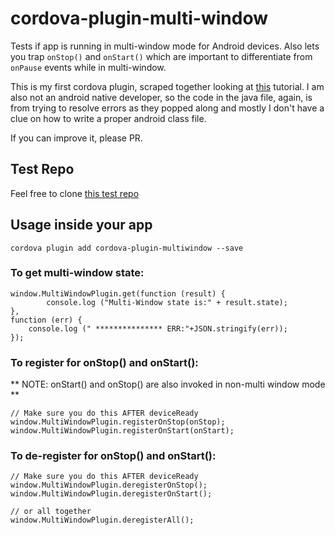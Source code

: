 # cordova-plugin-multi-window
Tests if app is running in multi-window mode for Android devices. Also lets you trap `onStop()` and `onStart()` which are important to differentiate
from `onPause` events while in multi-window.

This is my first cordova plugin, scraped together looking at [this](https://medium.com/ionic-and-the-mobile-web/how-to-write-cordova-plugins-864e40025f2) tutorial. I am also not an android native developer, so the code in the java file, again,
is from trying to resolve errors as they popped along and mostly I don't have a clue on how to write a proper android class file.

If you can improve it, please PR. 

## Test Repo
Feel free to clone [this test repo](https://github.com/pliablepixels/is-multiwindow-test)

## Usage inside your app
`cordova plugin add cordova-plugin-multiwindow --save`

### To get multi-window state:

```
window.MultiWindowPlugin.get(function (result) {
        console.log ("Multi-Window state is:" + result.state);
},
function (err) { 
    console.log (" *************** ERR:"+JSON.stringify(err));
});
```

### To register for onStop() and onStart():

** NOTE: onStart() and onStop() are also invoked in non-multi window mode **

```
// Make sure you do this AFTER deviceReady
window.MultiWindowPlugin.registerOnStop(onStop);
window.MultiWindowPlugin.registerOnStart(onStart);
```

### To de-register for onStop() and onStart():

```
// Make sure you do this AFTER deviceReady
window.MultiWindowPlugin.deregisterOnStop();
window.MultiWindowPlugin.deregisterOnStart();

// or all together
window.MultiWindowPlugin.deregisterAll();

```

